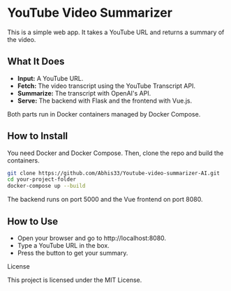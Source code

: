 # YouTube Video Summarizer

This is a simple web app. It takes a YouTube URL and returns a summary of the video.

## What It Does

- **Input:** A YouTube URL.
- **Fetch:** The video transcript using the YouTube Transcript API.
- **Summarize:** The transcript with OpenAI's API.
- **Serve:** The backend with Flask and the frontend with Vue.js.

Both parts run in Docker containers managed by Docker Compose.

## How to Install

You need Docker and Docker Compose. Then, clone the repo and build the containers.

```bash
git clone https://github.com/Abhis33/Youtube-video-summarizer-AI.git
cd your-project-folder
docker-compose up --build
```

The backend runs on port 5000 and the Vue frontend on port 8080.

## How to Use

- Open your browser and go to http://localhost:8080.
- Type a YouTube URL in the box.
- Press the button to get your summary.

License

This project is licensed under the MIT License.
